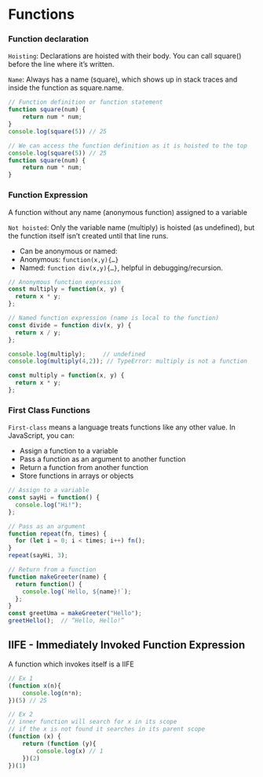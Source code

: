# Functions

### Function declaration

`Hoisting`: Declarations are hoisted with their body. You can call square() before the line where it’s written.

`Name`: Always has a name (square), which shows up in stack traces and inside the function as square.name.
```js
// Function definition or function statement
function square(num) {
    return num * num;
}
console.log(square(5)) // 25

// We can access the function definition as it is hoisted to the top
console.log(square(5)) // 25
function square(num) {
    return num * num;
}
```

### Function Expression
A function without any name (anonymous function) assigned to a variable

`Not hoisted`: Only the variable name (multiply) is hoisted (as undefined), but the function itself isn’t created until that line runs.

- Can be anonymous or named:
- Anonymous: `function(x,y){…}`
- Named: `function div(x,y){…}`, helpful in debugging/recursion.

```js
// Anonymous function expression
const multiply = function(x, y) {
  return x * y;
};

// Named function expression (name is local to the function)
const divide = function div(x, y) {
  return x / y;
};

console.log(multiply);     // undefined
console.log(multiply(4,2)); // TypeError: multiply is not a function

const multiply = function(x, y) {
  return x * y;
};
```

### First Class Functions

`First-class` means a language treats functions like any other value. In JavaScript, you can:

- Assign a function to a variable
- Pass a function as an argument to another function
- Return a function from another function
- Store functions in arrays or objects

```js
// Assign to a variable
const sayHi = function() {
  console.log("Hi!");
};

// Pass as an argument
function repeat(fn, times) {
  for (let i = 0; i < times; i++) fn();
}
repeat(sayHi, 3);

// Return from a function
function makeGreeter(name) {
  return function() {
    console.log(`Hello, ${name}!`);
  };
}
const greetUma = makeGreeter("Hello");
greetHello();  // “Hello, Hello!”
```

## IIFE - Immediately Invoked Function Expression

A function which invokes itself is a IIFE
```js
// Ex 1
(function x(n){
    console.log(n*n);
})(5) // 25

// Ex 2
// inner function will search for x in its scope
// if the x is not found it searches in its parent scope
(function (x) {
    return (function (y){
        console.log(x) // 1
    })(2)
})(1)
```